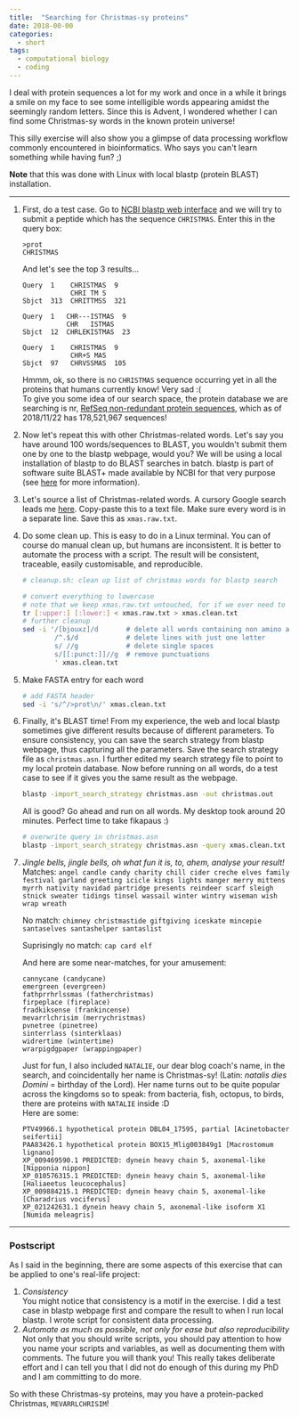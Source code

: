 ```yaml
---
title:  "Searching for Christmas-sy proteins"
date: 2018-00-00
categories: 
  - short
tags:
  - computational biology
  - coding
---
```


I deal with protein sequences a lot for my work and once in a while it brings a smile on my face to see some intelligible words appearing amidst the seemingly random letters. Since this is Advent, I wondered whether I can find some Christmas-sy words in the known protein universe!

This silly exercise will also show you a glimpse of data processing workflow commonly encountered in bioinformatics. Who says you can't learn something while having fun? ;)  

**Note** that this was done with Linux with local blastp (protein BLAST) installation.

---

1. First, do a test case. Go to [NCBI blastp web interface](https://blast.ncbi.nlm.nih.gov/Blast.cgi?PROGRAM=blastp&PAGE_TYPE=BlastSearch&LINK_LOC=blasthome) and we will try to submit a peptide which has the sequence `CHRISTMAS`. Enter this in the query box:

   ```
   >prot
   CHRISTMAS
   ```
   
   And let's see the top 3 results...
   
   ```
   Query  1    CHRISTMAS  9
               CHRI TM S
   Sbjct  313  CHRITTMSS  321
   
   Query  1   CHR---ISTMAS  9
              CHR   ISTMAS
   Sbjct  12  CHRLEKISTMAS  23
   
   Query  1    CHRISTMAS  9
               CHR+S MAS
   Sbjct  97   CHRVSSMAS  105
   ```
   
   Hmmm, ok, so there is no `CHRISTMAS` sequence occurring yet in all the proteins that humans currently know! Very sad :(  
   To give you some idea of our search space, the protein database we are searching is nr, [RefSeq non-redundant protein sequences](https://www.ncbi.nlm.nih.gov/refseq/about/nonredundantproteins/), which as of 2018/11/22 has 178,521,967 sequences!  
   
1. Now let's repeat this with other Christmas-related words. Let's say you have around 100 words/sequences to BLAST, you wouldn't submit them one by one to the blastp webpage, would you? We will be using a local installation of blastp to do BLAST searches in batch. blastp is part of software suite BLAST+ made available by NCBI for that very purpose (see [here](https://blast.ncbi.nlm.nih.gov/Blast.cgi?PROGRAM=blastp&PAGE_TYPE=BlastSearch&LINK_LOC=blasthome) for more information).

1. Let's source a list of Christmas-related words. A cursory Google search leads me [here](https://www.enchantedlearning.com/wordlist/christmas.shtml). Copy-paste this to a text file. Make sure every word is in a separate line. Save this as `xmas.raw.txt`.

1. Do some clean up. This is easy to do in a Linux terminal. You can of course do manual clean up, but humans are inconsistent. It is better to automate the process with a script. The result will be consistent, traceable, easily customisable, and reproducible.

   ```bash
   # cleanup.sh: clean up list of christmas words for blastp search

   # convert everything to lowercase
   # note that we keep xmas.raw.txt untouched, for if we ever need to revisit the data cleanup again
   tr [:upper:] [:lower:] < xmas.raw.txt > xmas.clean.txt 
   # further cleanup 
   sed -i '/[bjouxz]/d       # delete all words containing non amino acid letters
           /^.$/d            # delete lines with just one letter
           s/ //g            # delete single spaces
           s/[[:punct:]]//g  # remove punctuations
           ' xmas.clean.txt
   ```

1. Make FASTA entry for each word 

   ```bash
   # add FASTA header
   sed -i 's/^/>prot\n/' xmas.clean.txt
   ``` 

1. Finally, it's BLAST time! From my experience, the web and local blastp sometimes give different results because of different parameters. To ensure consistency, you can save the search strategy from blastp webpage, thus capturing all the parameters. Save the search strategy file as `christmas.asn`. I further edited my search strategy file to point to my local protein database. 
Now before running on all words, do a test case to see if it gives you the same result as the webpage.

   ```bash
   blastp -import_search_strategy christmas.asn -out christmas.out
   ```
   
   All is good? Go ahead and run on all words. My desktop took around 20 minutes. Perfect time to take fikapaus :)
   
   ```bash
   # overwrite query in christmas.asn
   blastp -import_search_strategy christmas.asn -query xmas.clean.txt -out xmas.out    
   ```

1. *Jingle bells, jingle bells, oh what fun it is, to, ahem, analyse your result!*   
   Matches:
   `angel candle candy charity chill cider creche elves family festival garland greeting icicle kings lights manger merry mittens myrrh nativity navidad partridge presents reindeer scarf sleigh stnick sweater tidings tinsel wassail winter wintry wiseman wish wrap wreath` 
   
   No match:
   `chimney christmastide giftgiving iceskate mincepie santaselves santashelper santaslist` 
   
   Suprisingly no match:
   `cap card elf`
   
   And here are some near-matches, for your amusement:
   ```
   cannycane (candycane)
   emergreen (evergreen)
   fathprrhrlssmas (fatherchristmas)
   firpeplace (fireplace)
   fradkiksense (frankincense)
   mevarrlchrisim (merrychristmas)
   pvnetree (pinetree)
   sinterrlass (sinterklaas)
   widrertime (wintertime)
   wrarpigdgpaper (wrappingpaper)
   ```

   Just for fun, I also included `NATALIE`, our dear blog coach's name, in the search, and coincidentally her name is Christmas-sy! (Latin: *natalis dies Domini* = birthday of the Lord).
   Her name turns out to be quite popular across the kingdoms so to speak: from bacteria, fish, octopus, to birds, there are proteins with `NATALIE` inside :D   
   Here are some:
   ```
   PTV49966.1 hypothetical protein DBL04_17595, partial [Acinetobacter seifertii]
   PAA83426.1 hypothetical protein BOX15_Mlig003849g1 [Macrostomum lignano]
   XP_009469590.1 PREDICTED: dynein heavy chain 5, axonemal-like [Nipponia nippon]
   XP_010576315.1 PREDICTED: dynein heavy chain 5, axonemal-like [Haliaeetus leucocephalus]
   XP_009884215.1 PREDICTED: dynein heavy chain 5, axonemal-like [Charadrius vociferus]
   XP_021242631.1 dynein heavy chain 5, axonemal-like isoform X1 [Numida meleagris]
   ```

---

### Postscript
As I said in the beginning, there are some aspects of this exercise that can be applied to one's real-life project:
1. _Consistency_  
   You might notice that consistency is a motif in the exercise. I did a test case in blastp webpage first and compare the result to when I run local blastp. I wrote script for consistent data processing.
1. _Automate as much as possible, not only for ease but also reproducibility_  
   Not only that you should write scripts, you should pay attention to how you name your scripts and variables, as well as documenting them with comments. The future you will thank you! This really takes deliberate effort and I can tell you that I did not do enough of this during my PhD and I am committing to do more.

So with these Christmas-sy proteins, may you have a protein-packed Christmas, `MEVARRLCHRISIM`!
